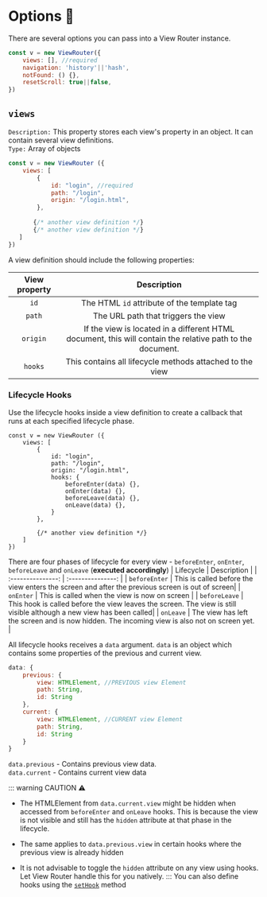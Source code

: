 # Options 🔧
There are several options you can pass into a View Router instance. 
```js
const v = new ViewRouter({
    views: [], //required
    navigation: 'history'||'hash',
    notFound: () {},
    resetScroll: true||false,
})
```

## ```views``` <Badge type="tip" text="required" vertical="top" />
 ```Description:``` This property stores each view's property in an object. It can contain several view definitions.<br>
 ```Type:``` Array of objects<br>
 
 ```javascript
 const v = new ViewRouter ({
	 views: [
		 {
			 id: "login", //required
			 path: "/login",
			 origin: "/login.html",
		 },
		
		{/* another view definition */}
		{/* another view definition */}
	]
})
 ```
 A view definition should include the following properties:
 
 | View property | Description |
| :---------------: | :---------------: |
| ```id``` <Badge type="tip" text="required" vertical="top" /> | The HTML `id` attribute of the template tag |
| ```path``` | The URL path that triggers the view |
| ```origin``` | If the view is located in a different HTML document, this will contain the relative path to the document. |
| ```hooks``` | This contains all lifecycle methods attached to the view |

### Lifecycle Hooks
Use the lifecycle hooks inside a view definition to create a callback that runs at each specified lifecycle phase.
```js{7-12}
const v = new ViewRouter ({
	views: [
		{
			id: "login",
			path: "/login",
			origin: "/login.html",
			hooks: {
				beforeEnter(data) {},
				onEnter(data) {},
				beforeLeave(data) {},
				onLeave(data) {},
			}
		},

		{/* another view definition */}
	]
})
```
There are four phases of lifecycle for every view - `beforeEnter`, `onEnter`, `beforeLeave` and `onLeave` (**executed accordingly**)
 | Lifecycle | Description |
| :---------------: | :---------------: |
| ```beforeEnter``` | This is called before the view enters the screen and after the previous screen is out of screen|
| ```onEnter``` | This is called when the view is now on screen |
| ```beforeLeave``` | This hook is called before the view leaves the screen. The view is still visible although a new view has been called|
| ```onLeave``` | The view has left the screen and is now hidden. The incoming view is also not on screen yet. |

All lifecycle hooks receives a `data` argument. `data` is an object which contains some properties of the previous and current view.
```js
data: {
	previous: {
		view: HTMLElement, //PREVIOUS view Element
		path: String,
		id: String
	}, 
	current: {
		view: HTMLElement, //CURRENT view Element
		path: String,
		id: String
	}
}
```
`data.previous` - Contains previous view data.<br>
`data.current` - Contains current view data

::: warning CAUTION ⚠
- The HTMLElement from `data.current.view` might be hidden when accessed from `beforeEnter` and `onLeave` hooks. This is because the view is not visible and still has the `hidden` attribute at that phase in the lifecycle.
- The same applies to `data.previous.view` in certain hooks where the previous view is already hidden <br>

- It is not advisable to toggle the `hidden` attribute on any view using hooks. Let View Router handle this for you natively.
:::
You can also define hooks using the [`setHook`](#hooks) method